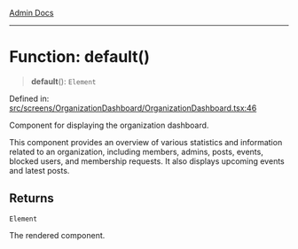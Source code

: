 [Admin Docs](/)

***

# Function: default()

> **default**(): `Element`

Defined in: [src/screens/OrganizationDashboard/OrganizationDashboard.tsx:46](https://github.com/PalisadoesFoundation/talawa-admin/blob/main/src/screens/OrganizationDashboard/OrganizationDashboard.tsx#L46)

Component for displaying the organization dashboard.

This component provides an overview of various statistics and information related to an organization, including members, admins, posts, events, blocked users, and membership requests. It also displays upcoming events and latest posts.

## Returns

`Element`

The rendered component.
